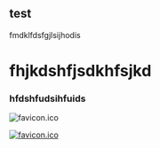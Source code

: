 ## test

fmdklfdsfgjlsijhodis
# fhjkdshfjsdkhfsjkd
### hfdshfudsihfuids
![favicon.ico](/favicon.ico)

[![favicon.ico](/favicon.ico)](http://valami.com)